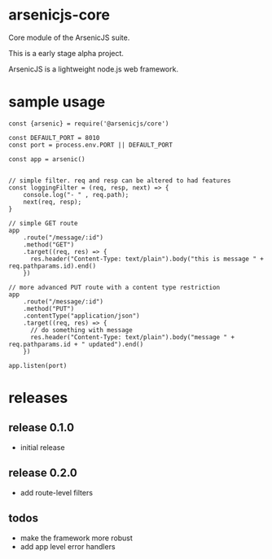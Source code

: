 # arsenicjs-core

Core module of the ArsenicJS suite.

This is a early stage alpha project.

ArsenicJS is a lightweight node.js web framework.


# sample usage

```
const {arsenic} = require('@arsenicjs/core')

const DEFAULT_PORT = 8010
const port = process.env.PORT || DEFAULT_PORT

const app = arsenic()


// simple filter. req and resp can be altered to had features
const loggingFilter = (req, resp, next) => {
    console.log("- " , req.path);
    next(req, resp);
}

// simple GET route
app
    .route("/message/:id")
    .method("GET")
    .target((req, res) => { 
      res.header("Content-Type: text/plain").body("this is message " + req.pathparams.id).end()
    })

// more advanced PUT route with a content type restriction
app
    .route("/message/:id")
    .method("PUT")
    .contentType("application/json")
    .target((req, res) => { 
      // do something with message
      res.header("Content-Type: text/plain").body("message " + req.pathparams.id + " updated").end()
    })

app.listen(port)
```

# releases

## release 0.1.0

- initial release

## release 0.2.0

- add route-level filters

## todos

- make the framework more robust
- add app level error handlers
